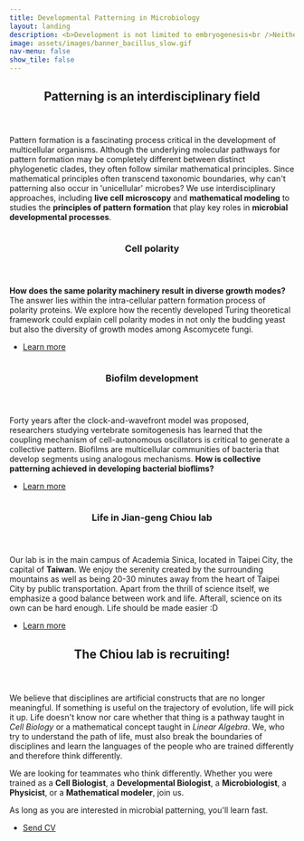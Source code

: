 ```yaml
---
title: Developmental Patterning in Microbiology
layout: landing
description: <b>Development is not limited to embryogenesis<br />Neither are patterns</b>
image: assets/images/banner_bacillus_slow.gif
nav-menu: false
show_tile: false
---
```


<!-- Main -->
<div id="main">

<!-- One -->
<section id="one">
	<div class="inner">
		<header class="major">
			<h2>Patterning is an interdisciplinary field</h2>
		</header>
		<p>Pattern formation is a fascinating process critical in the development of multicellular organisms. Although the underlying molecular pathways for pattern formation may be completely different between distinct phylogenetic clades, they often follow similar mathematical principles. Since mathematical principles often transcend taxonomic boundaries, why can't patterning also occur in 'unicellular' microbes? We use interdisciplinary approaches, including <b>live cell microscopy</b> and <b>mathematical modeling</b> to studies the <b>principles of pattern formation</b> that play key roles in <b>microbial developmental processes</b>.</p>
	</div>
</section>

<!-- Two -->
<section id="two" class="spotlights">
	<section>
		<a href="c_Research.html#CellPolarity" class="image">
			<img src="{% link assets/images/ResearchFigure2_Turing.pdf %}" alt="" data-position="center center" />
		</a>
		<div class="content">
			<div class="inner">
				<header class="major">
					<h3>Cell polarity</h3>
				</header>
				<p><b>How does the same polarity machinery result in diverse growth modes?</b> The answer lies within the intra-cellular pattern formation process of polarity proteins. We explore how the recently developed Turing theoretical framework could explain cell polarity modes in not only the budding yeast but also the diversity of growth modes among Ascomycete fungi.</p>
				<ul class="actions">
					<li><a href="c_Research.html#CellPolarity" class="button">Learn more</a></li>
				</ul>
			</div>
		</div>
	</section>
	<section>
		<a href="c_Research.html#BiofilmDevelopment" class="image">
			<img src="{% link assets/images/ResearchFigure3_Rings.pdf %}" alt="" data-position=" center" />
		</a>
		<div class="content">
			<div class="inner">
				<header class="major">
					<h3>Biofilm development</h3>
				</header>
				<p>Forty years after the clock-and-wavefront model was proposed, researchers studying vertebrate somitogenesis has learned that the coupling mechanism of cell-autonomous oscillators is critical to generate a collective pattern. Biofilms are multicellular communities of bacteria that develop segments using analogous mechanisms. <b>How is collective patterning achieved in developing bacterial bioflims?</b></p>
				<ul class="actions">
					<li><a href="c_Research.html#BiofilmDevelopment" class="button">Learn more</a></li>
				</ul>
			</div>
		</div>
	</section>
	<section>
		<a href="a_Life.html" class="image">
			<img src="{% link assets/images/pic09.jpg %}" alt="" data-position="top center" />
		</a>
		<div class="content">
			<div class="inner">
				<header class="major">
					<h3>Life in Jian-geng Chiou lab</h3>
				</header>
				<p>Our lab is in the main campus of Academia Sinica, located in Taipei City, the capital of <b>Taiwan</b>. We enjoy the serenity created by the surrounding mountains as well as being 20-30 minutes away from the heart of Taipei City by public transportation. Apart from the thrill of science itself, we emphasize a good balance between work and life. Afterall, science on its own can be hard enough. Life should be made easier :D</p>
				<ul class="actions">
					<li><a href="a_Life.html" class="button">Learn more</a></li>
				</ul>
			</div>
		</div>
	</section>
</section>

<!-- Three -->
<section id="three">
	<div class="inner">
		<header class="major">
			<h2>The Chiou lab is recruiting!</h2>
		</header>
		<p>We believe that disciplines are artificial constructs that are no longer meaningful. If something is useful on the trajectory of evolution, life will pick it up. Life doesn't know nor care whether that thing is a pathway taught in <i>Cell Biology</i> or a mathematical concept taught in <i>Linear Algebra</i>. We, who try to understand the path of life, must also break the boundaries of disciplines and learn the languages of the people who are trained differently and therefore think differently. </p>
		<p>We are looking for teammates who think differently. Whether you were trained as a <b>Cell Biologist</b>, a <b>Developmental Biologist</b>, a <b>Microbiologist</b>, a <b>Physicist</b>, or a <b>Mathematical modeler</b>, join us. </p><p>As long as you are interested in microbial patterning, you'll learn fast.</p>
		<ul class="actions">
			<li><a href="mailto:jchiou@gate.sinica.edu.tw" class="button icon fa-paper-plane">Send CV</a></li>
		</ul>
	</div>
</section>

</div>
